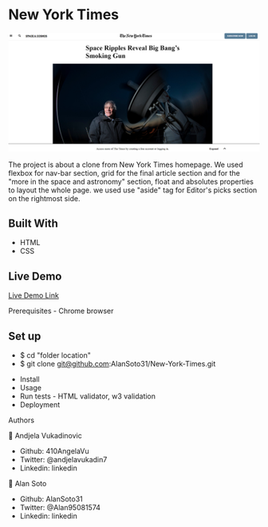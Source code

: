 # New York Times

![screenshot](/images/Screenshot.png)

The project is about a clone from New York Times homepage. We used flexbox for nav-bar section, grid for the final article section and for the "more in the space and astronomy" section, float and absolutes properties to layout the whole page. we used use "aside" tag for Editor's picks section on the rightmost side.

## Built With

- HTML
- CSS

## Live Demo

[Live Demo Link](https://alansoto31.github.io/New-York-Times/)

Prerequisites - Chrome browser

## Set up

 - $ cd "folder location"
 - $ git clone git@github.com:AlanSoto31/New-York-Times.git
* Install
* Usage 
* Run tests - HTML validator, w3 validation
* Deployment 

Authors

👤 Andjela Vukadinovic

 - Github: 410AngelaVu
 - Twitter: @andjelavukadin7
 - Linkedin: linkedin

👤 Alan Soto

 - Github: AlanSoto31
 - Twitter: @Alan95081574
 - Linkedin: linkedin